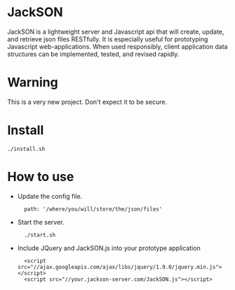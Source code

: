 # JackSON
JackSON is a lightweight server and Javascript api that will create, update, and retrieve json files RESTfully.
It is especially useful for prototyping Javascript web-applications.
When used responsibly, client application data structures can be implemented, tested, and revised rapidly.

# Warning
This is a very new project.  Don't expect it to be secure.

# Install
	./install.sh

# How to use
* Update the config file.
	
		path: '/where/you/will/store/the/json/files'

* Start the server.

		./start.sh

* Include JQuery and JackSON.js into your prototype application

		<script src="//ajax.googleapis.com/ajax/libs/jquery/1.9.0/jquery.min.js"></script>
		<script src="//your.jackson-server.com/JackSON.js"></script>
